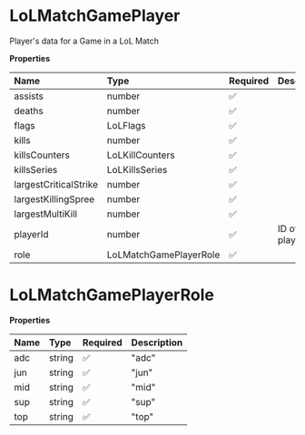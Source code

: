 # LoLMatchGamePlayer

Player's data for a Game in a LoL Match

**Properties**

| Name                  | Type                   | Required | Description      |
| :-------------------- | :--------------------- | :------- | :--------------- |
| assists               | number                 | ✅       |                  |
| deaths                | number                 | ✅       |                  |
| flags                 | LoLFlags               | ✅       |                  |
| kills                 | number                 | ✅       |                  |
| killsCounters         | LoLKillCounters        | ✅       |                  |
| killsSeries           | LoLKillsSeries         | ✅       |                  |
| largestCriticalStrike | number                 | ✅       |                  |
| largestKillingSpree   | number                 | ✅       |                  |
| largestMultiKill      | number                 | ✅       |                  |
| playerId              | number                 | ✅       | ID of the player |
| role                  | LoLMatchGamePlayerRole | ✅       |                  |

# LoLMatchGamePlayerRole

**Properties**

| Name | Type   | Required | Description |
| :--- | :----- | :------- | :---------- |
| adc  | string | ✅       | "adc"       |
| jun  | string | ✅       | "jun"       |
| mid  | string | ✅       | "mid"       |
| sup  | string | ✅       | "sup"       |
| top  | string | ✅       | "top"       |

<!-- This file was generated by liblab | https://liblab.com/ -->
